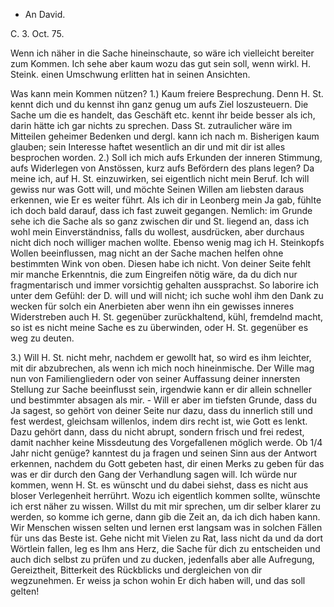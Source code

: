 + An David.

 C. 3. Oct. 75.

Wenn ich näher in die Sache hineinschaute, so wäre ich vielleicht bereiter zum Kommen. Ich sehe aber kaum wozu das gut sein soll, wenn wirkl. H. Steink. einen Umschwung erlitten hat in seinen Ansichten.

Was kann mein Kommen nützen? 1.) Kaum freiere Besprechung. Denn H. St. kennt dich und du kennst ihn ganz genug um aufs Ziel loszusteuern. Die Sache um die es handelt, das Geschäft etc. kennt ihr beide besser als ich, darin hätte ich gar nichts zu sprechen. Dass St. zutraulicher wäre im Mitteilen geheimer Bedenken und dergl. kann ich nach m. Bisherigen kaum glauben; sein Interesse haftet wesentlich an dir und mit dir ist alles besprochen worden. 2.) Soll ich mich aufs Erkunden der inneren Stimmung, aufs Widerlegen von Anstössen, kurz aufs Befördern des plans legen? Da meine ich, auf H. St. einzuwirken, sei eigentlich nicht mein Beruf. Ich will gewiss nur was Gott will, und möchte Seinen Willen am liebsten daraus erkennen, wie Er es weiter führt. Als ich dir in Leonberg mein Ja gab, fühlte ich doch bald darauf, dass ich fast zuweit gegangen. Nemlich: im Grunde sehe ich die Sache als so ganz zwischen dir und St. liegend an, dass ich wohl mein Einverständniss, falls du wollest, ausdrücken, aber durchaus nicht dich noch williger machen wollte. Ebenso wenig mag ich H. Steinkopfs Wollen beeinflussen, mag nicht an der Sache machen helfen ohne bestimmten Wink von oben. Diesen habe ich nicht. Von deiner Seite fehlt mir manche Erkenntnis, die zum Eingreifen nötig wäre, da du dich nur fragmentarisch und immer vorsichtig gehalten aussprachst. So laborire ich unter dem Gefühl: der D. will und will nicht; ich suche wohl ihm den Dank zu wecken für solch ein Anerbieten aber wenn ihn ein gewisses inneres Widerstreben auch H. St. gegenüber zurückhaltend, kühl, fremdelnd macht, so ist es nicht meine Sache es zu überwinden, oder H. St. gegenüber es weg zu deuten.

3.) Will H. St. nicht mehr, nachdem er gewollt hat, so wird es ihm leichter, mit dir abzubrechen, als wenn ich mich noch hineinmische. Der Wille mag nun von Familiengliedern oder von seiner Auffassung deiner innersten Stellung zur Sache beeinflusst sein, irgendwie kann er dir allein schneller und bestimmter absagen als mir. - Will er aber im tiefsten Grunde, dass du Ja sagest, so gehört von deiner Seite nur dazu, dass du innerlich still und fest werdest, gleichsam willenlos, indem dirs recht ist, wie Gott es lenkt. Dazu gehört dann, dass du nicht abrupt, sondern frisch und frei redest, damit nachher keine Missdeutung des Vorgefallenen möglich werde. Ob 1/4 Jahr nicht genüge? kanntest du ja fragen und seinen Sinn aus der Antwort erkennen, nachdem du Gott gebeten hast, dir einen Merks zu geben für das was er dir durch den Gang der Verhandlung sagen will. Ich würde nur kommen, wenn H. St. es wünscht und du dabei siehst, dass es nicht aus bloser Verlegenheit herrührt. Wozu ich eigentlich kommen sollte, wünschte ich erst näher zu wissen. Willst du mit mir sprechen, um dir selber klarer zu werden, so komme ich gerne, dann gib die Zeit an, da ich dich haben kann. 
Wir Menschen wissen selten und lernen erst langsam was in solchen Fällen für uns das Beste ist. Gehe nicht mit Vielen zu Rat, lass nicht da und da dort Wörtlein fallen, leg es Ihm ans Herz, die Sache für dich zu entscheiden und auch dich selbst zu prüfen und zu ducken, jedenfalls aber alle Aufregung, Gereiztheit, Bitterkeit des Rückblicks und dergleichen von dir wegzunehmen. Er weiss ja schon wohin Er dich haben will, und das soll gelten! 